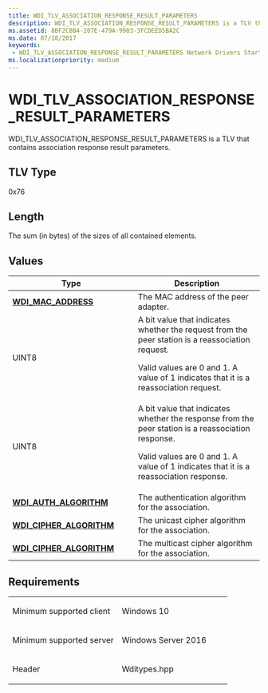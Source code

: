 ```yaml
---
title: WDI_TLV_ASSOCIATION_RESPONSE_RESULT_PARAMETERS
description: WDI_TLV_ASSOCIATION_RESPONSE_RESULT_PARAMETERS is a TLV that contains association response result parameters.
ms.assetid: 8BF2C8B4-207E-479A-9903-3FCDEED5BA2C
ms.date: 07/18/2017
keywords:
 - WDI_TLV_ASSOCIATION_RESPONSE_RESULT_PARAMETERS Network Drivers Starting with Windows Vista
ms.localizationpriority: medium
---
```


# WDI\_TLV\_ASSOCIATION\_RESPONSE\_RESULT\_PARAMETERS


WDI\_TLV\_ASSOCIATION\_RESPONSE\_RESULT\_PARAMETERS is a TLV that contains association response result parameters.

## TLV Type


0x76

## Length


The sum (in bytes) of the sizes of all contained elements.

## Values


<table>
<colgroup>
<col width="50%" />
<col width="50%" />
</colgroup>
<thead>
<tr class="header">
<th>Type</th>
<th>Description</th>
</tr>
</thead>
<tbody>
<tr class="odd">
<td><a href="https://docs.microsoft.com/windows-hardware/drivers/ddi/dot11wdi/ns-dot11wdi-_wdi_mac_address" data-raw-source="[&lt;strong&gt;WDI_MAC_ADDRESS&lt;/strong&gt;](https://docs.microsoft.com/windows-hardware/drivers/ddi/dot11wdi/ns-dot11wdi-_wdi_mac_address)"><strong>WDI_MAC_ADDRESS</strong></a></td>
<td>The MAC address of the peer adapter.</td>
</tr>
<tr class="even">
<td>UINT8</td>
<td>A bit value that indicates whether the request from the peer station is a reassociation request.
<p>Valid values are 0 and 1. A value of 1 indicates that it is a reassociation request.</p></td>
</tr>
<tr class="odd">
<td>UINT8</td>
<td>A bit value that indicates whether the response from the peer station is a reassociation response.
<p>Valid values are 0 and 1. A value of 1 indicates that it is a reassociation response.</p></td>
</tr>
<tr class="even">
<td><a href="https://docs.microsoft.com/windows-hardware/drivers/ddi/wditypes/ne-wditypes-_wdi_auth_algorithm" data-raw-source="[&lt;strong&gt;WDI_AUTH_ALGORITHM&lt;/strong&gt;](https://docs.microsoft.com/windows-hardware/drivers/ddi/wditypes/ne-wditypes-_wdi_auth_algorithm)"><strong>WDI_AUTH_ALGORITHM</strong></a></td>
<td>The authentication algorithm for the association.</td>
</tr>
<tr class="odd">
<td><a href="https://docs.microsoft.com/windows-hardware/drivers/ddi/wditypes/ne-wditypes-_wdi_cipher_algorithm" data-raw-source="[&lt;strong&gt;WDI_CIPHER_ALGORITHM&lt;/strong&gt;](https://docs.microsoft.com/windows-hardware/drivers/ddi/wditypes/ne-wditypes-_wdi_cipher_algorithm)"><strong>WDI_CIPHER_ALGORITHM</strong></a></td>
<td>The unicast cipher algorithm for the association.</td>
</tr>
<tr class="even">
<td><a href="https://docs.microsoft.com/windows-hardware/drivers/ddi/wditypes/ne-wditypes-_wdi_cipher_algorithm" data-raw-source="[&lt;strong&gt;WDI_CIPHER_ALGORITHM&lt;/strong&gt;](https://docs.microsoft.com/windows-hardware/drivers/ddi/wditypes/ne-wditypes-_wdi_cipher_algorithm)"><strong>WDI_CIPHER_ALGORITHM</strong></a></td>
<td>The multicast cipher algorithm for the association.</td>
</tr>
</tbody>
</table>

 

Requirements
------------

<table>
<colgroup>
<col width="50%" />
<col width="50%" />
</colgroup>
<tbody>
<tr class="odd">
<td><p>Minimum supported client</p></td>
<td><p>Windows 10</p></td>
</tr>
<tr class="even">
<td><p>Minimum supported server</p></td>
<td><p>Windows Server 2016</p></td>
</tr>
<tr class="odd">
<td><p>Header</p></td>
<td>Wditypes.hpp</td>
</tr>
</tbody>
</table>

 

 




